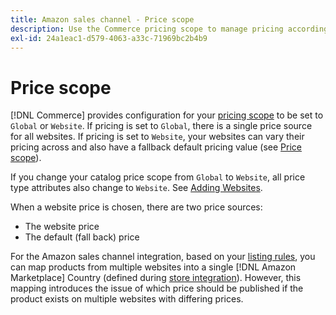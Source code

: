 ```yaml
---
title: Amazon sales channel - Price scope
description: Use the Commerce pricing scope to manage pricing according to multiple websites or globally.
exl-id: 24a1eac1-d579-4063-a33c-71969bc2b4b9
---
```

# Price scope

[!DNL Commerce] provides configuration for your [pricing scope](https://experienceleague.adobe.com/docs/commerce-admin/config/catalog/catalog.html#price) to be set to `Global` or `Website`. If pricing is set to `Global`, there is a single price source for all websites. If pricing is set to `Website`, your websites can vary their pricing across and also have a fallback default pricing value (see [Price scope](https://experienceleague.adobe.com/docs/commerce-admin/catalog/products/pricing/catalog-price-scope.html)).

If you change your catalog price scope from `Global` to `Website`, all price type attributes also change to `Website`. See [Adding Websites](https://experienceleague.adobe.com/docs/commerce-admin/stores-sales/site-store/stores.html#add-websites).

When a website price is chosen, there are two price sources:

- The website price
- The default (fall back) price

For the Amazon sales channel integration, based on your [listing rules](./listing-rules.md), you can map products from multiple websites into a single [!DNL Amazon Marketplace] Country (defined during [store integration](./store-integration.md)). However, this mapping introduces the issue of which price should be published if the product exists on multiple websites with differing prices.
